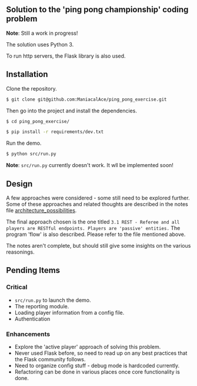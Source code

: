 
## Solution to the 'ping pong championship' coding problem

**Note**: Still a work in progress!

The solution uses Python 3.

To run http servers, the Flask library is also used.


## Installation

Clone the repository.

```sh
$ git clone git@github.com:ManiacalAce/ping_pong_exercise.git
```

Then go into the project and install the dependencies.

```sh
$ cd ping_pong_exercise/

$ pip install -r requirements/dev.txt
```

Run the demo.

```sh
$ python src/run.py
```

**Note**: `src/run.py` currently doesn't work. It wll be implemented soon!


## Design

A few approaches were considered - some still need to be explored further.
Some of these approaches and related thoughts are described in the notes file
[architecture_possibilities](docs/design/architecture_possibilities.md).

The final approach chosen is the one titled `3.1 REST - Referee and all players
are RESTful endpoints. Players are 'passive' entities.` The program 'flow' is
also described.
Please refer to the file mentioned above.

The notes aren't complete, but should still give some insights on the various
reasonings.


## Pending Items

### Critical
* `src/run.py` to launch the demo.
* The reporting module.
* Loading player information from a config file.
* Authentication

### Enhancements
* Explore the 'active player' approach of solving this problem.
* Never used Flask before, so need to read up on any best practices that the
    Flask community follows.
* Need to organize config stuff - debug mode is hardcoded currently.
* Refactoring can be done in various places once core functionality is done.
